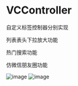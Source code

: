 # VCController
自定义标签控制器分别实现

列表表头下拉放大功能

热门搜索功能

仿微信朋友圈功能

![image](https://github.com/gengluchao/VCController/blob/master/pictureOne.png)
![image](https://github.com/gengluchao/VCController/blob/master/search.png)
